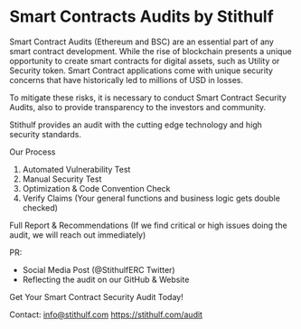 # Smart Contracts Audits by Stithulf

Smart Contract Audits (Ethereum and BSC) are an essential part of any smart contract development. While the rise of blockchain presents a unique opportunity to create smart contracts for digital assets, such as Utility or Security token. Smart Contract applications come with unique security concerns that have historically led to millions of USD in losses.

To mitigate these risks, it is necessary to conduct Smart Contract Security Audits, also to provide transparency to the investors and community.

Stithulf provides an audit with the cutting edge technology and high security standards.

Our Process

1. Automated Vulnerability Test
2. Manual Security Test
3. Optimization & Code Convention Check
4. Verify Claims (Your general functions and business logic gets double checked)

Full Report & Recommendations (If we find critical or high issues doing the audit, we will reach out immediately)

PR:
- Social Media Post (@StithulfERC Twitter)
- Reflecting the audit on our GitHub & Website

Get Your Smart Contract Security Audit Today!

Contact: 
info@stithulf.com 
https://stithulf.com/audit
